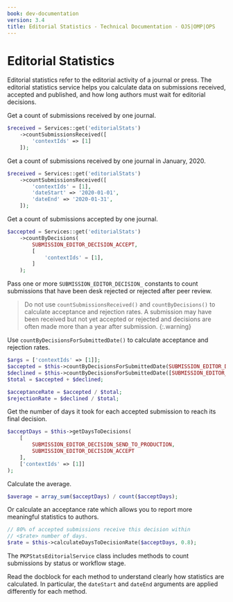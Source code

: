 ```yaml
---
book: dev-documentation
version: 3.4
title: Editorial Statistics - Technical Documentation - OJS|OMP|OPS
---
```


# Editorial Statistics

Editorial statistics refer to the editorial activity of a journal or press. The editorial statistics service helps you calculate data on submissions received, accepted and published, and how long authors must wait for editorial decisions.

Get a count of submissions received by one journal.

```php
$received = Services::get('editorialStats')
	->countSubmissionsReceived([
		'contextIds' => [1]
	]);
```

Get a count of submissions received by one journal in January, 2020.

```php
$received = Services::get('editorialStats')
	->countSubmissionsReceived([
		'contextIds' = [1],
		'dateStart' => '2020-01-01',
		'dateEnd' => '2020-01-31',
	]);
```

Get a count of submissions accepted by one journal.

```php
$accepted = Services::get('editorialStats')
	->countByDecisions(
		SUBMISSION_EDITOR_DECISION_ACCEPT,
		[
			'contextIds' = [1],
		]
	);
```

Pass one or more `SUBMISSION_EDITOR_DECISION_` constants to count submissions that have been desk rejected or rejected after peer review.

> Do not use `countSubmissionsReceived()` and `countByDecisions()` to calculate acceptance and rejection rates. A submission may have been received but not yet accepted or rejected and decisions are often made more than a year after submission.
{:.warning}

Use `countByDecisionsForSubmittedDate()` to calculate acceptance and rejection rates.

```php
$args = ['contextIds' => [1]];
$accepted = $this->countByDecisionsForSubmittedDate(SUBMISSION_EDITOR_DECISION_ACCEPT, $args);
$declined = $this->countByDecisionsForSubmittedDate([SUBMISSION_EDITOR_DECISION_INITIAL_DECLINE, SUBMISSION_EDITOR_DECISION_DECLINE], $args);
$total = $accepted + $declined;

$acceptanceRate = $accepted / $total;
$rejectionRate = $declined / $total;
```

Get the number of days it took for each accepted submission to reach its final decision.

```php
$acceptDays = $this->getDaysToDecisions(
	[
		SUBMISSION_EDITOR_DECISION_SEND_TO_PRODUCTION,
		SUBMISSION_EDITOR_DECISION_ACCEPT
	],
	['contextIds' => [1]]
);
```

Calculate the average.

```php
$average = array_sum($acceptDays) / count($acceptDays);
```

Or calculate an acceptance rate which allows you to report more meaningful statistics to authors.

```php
// 80% of accepted submissions receive this decision within
// <$rate> number of days.
$rate = $this->calculateDaysToDecisionRate($acceptDays, 0.8);
```

The `PKPStatsEditorialService` class includes methods to count submissions by status or workflow stage.

Read the docblock for each method to understand clearly how statistics are calculated. In particular, the `dateStart` and `dateEnd` arguments are applied differently for each method.
